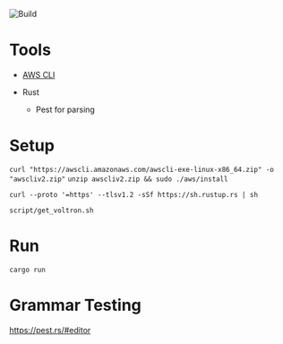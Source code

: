 ![Build](https://github.com/whyayala/dim-wishlist-cleanup/actions/workflows/main.yml/badge.svg)

# Tools

- [AWS CLI](https://docs.aws.amazon.com/cli/latest/userguide/getting-started-install.html)

- Rust
  - Pest for parsing
# Setup

`curl "https://awscli.amazonaws.com/awscli-exe-linux-x86_64.zip" -o "awscliv2.zip"`
`unzip awscliv2.zip && sudo ./aws/install`

`curl --proto '=https' --tlsv1.2 -sSf https://sh.rustup.rs | sh`

`script/get_voltron.sh`

# Run

`cargo run`

# Grammar Testing

https://pest.rs/#editor
